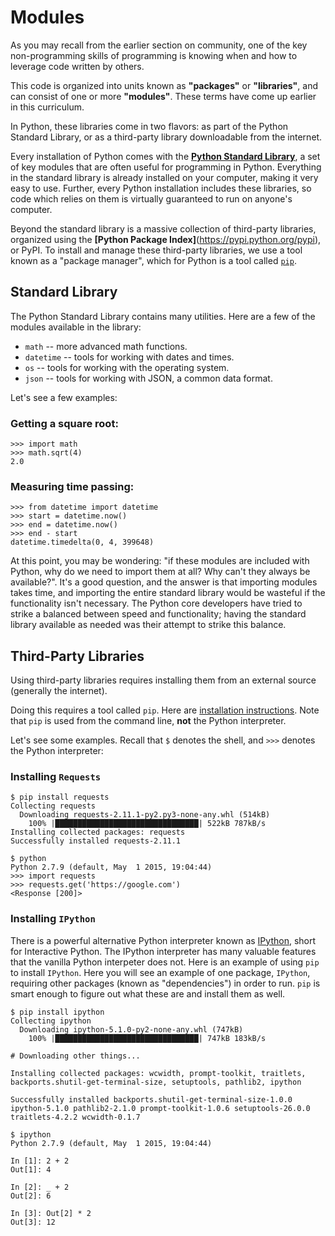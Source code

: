 # Modules

As you may recall from the earlier section on community, one of the key non-programming skills of programming is knowing when and how to leverage code written by others.

This code is organized into units known as **"packages"** or **"libraries"**, and can consist of one or more **"modules"**. These terms have come up earlier in this curriculum.

In Python, these libraries come in two flavors: as part of the Python Standard Library, or as a third-party library downloadable from the internet.

Every installation of Python comes with the **[Python Standard Library](https://docs.python.org/2/library/)**, a set of key modules that are often useful for programming in Python. Everything in the standard library is already installed on your computer, making it very easy to use. Further, every Python installation includes these libraries, so code which relies on them is virtually guaranteed to run on anyone's computer.

Beyond the standard library is a massive collection of third-party libraries, organized using the **[Python Package Index]**(https://pypi.python.org/pypi), or PyPI. To install and manage these third-party libraries, we use a tool known as a "package manager", which for Python is a tool called [`pip`](https://en.wikipedia.org/wiki/Pip_(package_manager)).

## Standard Library

The Python Standard Library contains many utilities. Here are a few of the modules available in the library:

- `math` -- more advanced math functions.
- `datetime` -- tools for working with dates and times.
- `os` -- tools for working with the operating system.
- `json` -- tools for working with JSON, a common data format.

Let's see a few examples:

### Getting a square root:

```
>>> import math
>>> math.sqrt(4)
2.0
```

### Measuring time passing:

```
>>> from datetime import datetime
>>> start = datetime.now()
>>> end = datetime.now()
>>> end - start
datetime.timedelta(0, 4, 399648)
```

At this point, you may be wondering: "if these modules are included with Python, why do we need to import them at all? Why can't they always be available?". It's a good question, and the answer is that importing modules takes time, and importing the entire standard library would be wasteful if the functionality isn't necessary. The Python core developers have tried to strike a balanced between speed and functionality; having the standard library available as needed was their attempt to strike this balance.

## Third-Party Libraries

Using third-party libraries requires installing them from an external source (generally the internet).

Doing this requires a tool called `pip`. Here are [installation instructions](https://pip.pypa.io/en/stable/installing/). Note that `pip` is used from the command line, **not** the Python interpreter.

Let's see some examples. Recall that `$` denotes the shell, and `>>>` denotes the Python interpreter:

### Installing `Requests`

```
$ pip install requests
Collecting requests
  Downloading requests-2.11.1-py2.py3-none-any.whl (514kB)
    100% |████████████████████████████████| 522kB 787kB/s
Installing collected packages: requests
Successfully installed requests-2.11.1

$ python
Python 2.7.9 (default, May  1 2015, 19:04:44)
>>> import requests
>>> requests.get('https://google.com')
<Response [200]>
```

### Installing `IPython`

There is a powerful alternative Python interpreter known as [IPython](https://ipython.org/), short for Interactive Python. The IPython interpreter has many valuable features that the vanilla Python interpeter does not. Here is an example of using `pip` to install `IPython`. Here you will see an example of one package, `IPython`, requiring other packages (known as "dependencies") in order to run. `pip` is smart enough to figure out what these are and install them as well.

```
$ pip install ipython
Collecting ipython
  Downloading ipython-5.1.0-py2-none-any.whl (747kB)
    100% |████████████████████████████████| 747kB 183kB/s

# Downloading other things...

Installing collected packages: wcwidth, prompt-toolkit, traitlets, backports.shutil-get-terminal-size, setuptools, pathlib2, ipython

Successfully installed backports.shutil-get-terminal-size-1.0.0 ipython-5.1.0 pathlib2-2.1.0 prompt-toolkit-1.0.6 setuptools-26.0.0 traitlets-4.2.2 wcwidth-0.1.7

$ ipython
Python 2.7.9 (default, May  1 2015, 19:04:44)

In [1]: 2 + 2
Out[1]: 4

In [2]: _ + 2
Out[2]: 6

In [3]: Out[2] * 2
Out[3]: 12
```
